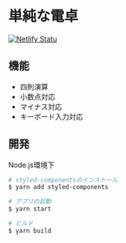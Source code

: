 # 単純な電卓
[![Netlify Statu](https://api.netlify.com/api/v1/badges/8eda9c93-ce63-4ce8-bb9b-c0d151818216/deploy-status)](https://app.netlify.com/sites/cirkit/overview)

## 機能
- 四則演算
- 小数点対応
- マイナス対応
- キーボード入力対応

## 開発
Node.js環境下
```bash
# styled-componentsのインストール
$ yarn add styled-components

# アプリの起動
$ yarn start

# ビルド
$ yarn build
```
